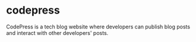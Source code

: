 # codepress
CodePress is a tech blog website where developers can publish blog posts and interact with other developers' posts.
